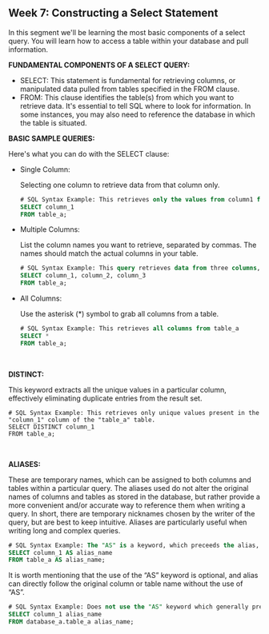 <h2> Week 7: Constructing a Select Statement</h2>

In this segment we'll be learning the most basic components of a select query. You will learn how to access a table within your database and pull information. 

<b>FUNDAMENTAL COMPONENTS OF A SELECT QUERY:</b>
<ul><li>SELECT: This statement is fundamental for retrieving columns, or manipulated data pulled from tables specified in the FROM clause.</li>
<li>FROM: This clause identifies the table(s) from which you want to retrieve data. It's essential to tell SQL where to look for information. In some instances, you may also need to reference the database in which the table is situated.</li></ul>

<b>BASIC SAMPLE QUERIES:</b>

Here's what you can do with the SELECT clause:

<ul>
<li>Single Column:
    <p>Selecting one column to retrieve data from that column only. </li>

```sql
# SQL Syntax Example: This retrieves only the values from column1 from table_a
SELECT column_1
FROM table_a;
```


<li> Multiple Columns: 
     <p>List the column names you want to retrieve, separated by commas. The names should match the actual columns in your table. </li>

```sql
# SQL Syntax Example: This query retrieves data from three columns, column1, column2, and column3 from table_a
SELECT column_1, column_2, column_3
FROM table_a;
```

<li>All Columns: 
    <p>Use the asterisk (*) symbol to grab all columns from a table.</p></li>

```sql
# SQL Syntax Example: This retrieves all columns from table_a
SELECT *
FROM table_a;
```
</ul>
<br>

<b>DISTINCT:</b>

This keyword extracts all the unique values in a particular column, effectively eliminating duplicate entries from the result set.

```
# SQL Syntax Example: This retrieves only unique values present in the "column_1" column of the "table_a" table.
SELECT DISTINCT column_1
FROM table_a;
```
<br>

<b>ALIASES:</b>

These are temporary names, which can be assigned to both columns and tables within a particular query. The aliases used do not alter the original names of columns and tables as stored in the database, but rather provide a more convenient and/or accurate way to reference them when writing a query. In short, there are temporary nicknames chosen by the writer of the query, but are best to keep intuitive. Aliases are particularly useful when writing long and complex queries.

```sql
# SQL Syntax Example: The "AS" is a keyword, which preceeds the alias, is used as an identifier of the alias.
SELECT column_1 AS alias_name
FROM table_a AS alias_name;
```

It is worth mentioning that the use of the “AS” keyword is optional, and alias can directly follow the original column or table name without the use of “AS”.

```sql
# SQL Syntax Example: Does not use the "AS" keyword which generally preceeds the alias.
SELECT column_1 alias_name
FROM database_a.table_a alias_name;	
```

